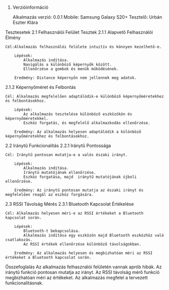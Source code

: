 1. Verzióinformáció

    Alkalmazás verzió: 0.0.1
    Mobile: Samsung Galaxy S20+
    Tesztelő: Urbán Eszter Klára

Tesztesetek
2.1 Felhasználói Felület Tesztek
2.1.1 Alapvető Felhasználói Élmény

    Cél:Alkalmazás felhasználói felülete intuitív és könnyen kezelhető-e.

        Lépések:
            Alkalmazás indítása.
            Navigálás a különböző képernyők között.
            Ellenőrzése a gombok és menük működésének.

        Eredmény: Distance képernyőn nem jellennek meg adatok.

2.1.2 Képernyőméret és Felbontás

    Cél: Alkalmazás megfelelően adaptálódik-e különböző képernyőméretekhez és felbontásokhoz.

        Lépések:
            Az alkalmazás tesztelése különböző eszközökön és képernyőméretekkel.
            Eszköz forgatás, és megfelelő alkalmazkodás ellenőrzése.

        Eredmény: Az alkalmazás helyesen adaptálódik a különböző képernyőméretekhez és felbontásokhoz.

2.2 Iránytű Funkcionalitás
2.2.1 Iránytű Pontossága

    Cél: Iránytű pontosan mutatja-e a valós északi irányt.

        Lépések:
            Alkalmazás indítása.
            Iránytű mutatójának ellenőrzése.
            Eszköz forgatása, majd  iránytű mutatójának újboli ellenőrzése.

        Eredmény: Az iránytű pontosan mutatja az északi irányt és megfelelően reagál az eszköz forgására.

2.3 RSSI Távolság Mérés
2.3.1 Bluetooth Kapcsolat Értékelése

    Cél: Alkalmazás helyesen méri-e az RSSI értékeket a Bluetooth kapcsolat során.

        Lépések:
            Bluetooth-t bekapcsolása.
            Alkalmazás indítása egy eszközön majd Bluetooth eszközhöz való csatlakozás.
            Az RSSI értékek ellenőrzése különböző távolságokban.

        Eredmény: Az alkalmazás helyesen és megbízhatóan méri az RSSI értékeket a Bluetooth kapcsolat során.

Összefoglalás
    Az alkalmazás felhasználói felületén vannak aprób hibák.
    Az iránytű funkció pontosan mutatja az irányt.
    Az RSSI távolság mérő funkció megbízhatóan méri az értékeket.
    Az alkalmazás megfelel a tervezett funkcionalitásnak.

